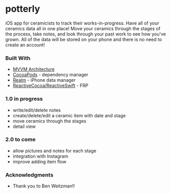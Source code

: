 # potterly
iOS app for ceramicists to track their works-in-progress. Have all of your ceramics data all in one place! Move your ceramics through the stages of the process, take notes, and look through your past work to see how you've grown. All of the data will be stored on your phone and there is no need to create an account! 

### Built With
- [MVVM Architecture](https://blog.joanzapata.com/mvvm-reactivecocoa-5/)
- [CocoaPods](https://cocoapods.org/) - dependency manager
- [Realm](https://realm.io/docs/swift/latest/) - iPhone data manager
- [ReactiveCocoa/ReactiveSwift](https://github.com/ReactiveCocoa/ReactiveCocoa) - FRP

### 1.0 **in progress**
- write/edit/delete notes
- create/delete/edit a ceramic item with date and stage
- move ceramics through the stages
- detail view 

### 2.0 **to come**
- allow pictures and notes for each stage
- integration with Instagram
- improve adding item flow

### Acknowledgments
- Thank you to Ben Weitzman!! 



